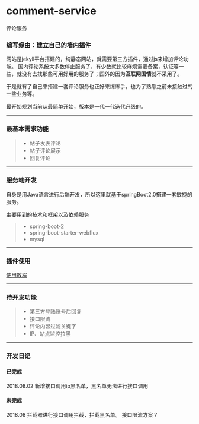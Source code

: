 # comment-service
评论服务
### 编写缘由：建立自己的墙内插件
网站是jekyll平台搭建的，纯静态网站，就需要第三方插件，通过js来增加评论功能。
国内评论系统大多数停止服务了，有少数就比较麻烦需要备案，认证等一些，就没有去找那些可用好用的服务了；国外的因为**互联网国情**就不采用了。

于是就有了自己来搭建一套评论服务也正好来练练手，也为了熟悉之前未接触过的一些业务等。

最开始规划当前从最简单开始，版本是一代一代迭代升级的。

---
### 最基本需求功能
> * 帖子发表评论
> * 帖子评论展示
> * 回复评论

---

### 服务端开发
自身是用Java语言进行后端开发，所以这里就基于springBoot2.0搭建一套敏捷的服务。

主要用到的技术和框架以及依赖服务
>* spring-boot-2
>* spring-boot-starter-webflux
>* mysql

---
### 插件使用
[使用教程][1]

---
### 待开发功能
> * 第三方登陆账号后回复
> * 接口限流
> * 评论内容过滤关键字
> * IP、站点监控拉黑


---
### 开发日记
#### 已完成
2018.08.02 新增接口调用ip黑名单，黑名单无法进行接口调用

#### 未完成
2018.08 拦截器进行接口调用拦截，拦截黑名单。
        接口限流方案？

[1]: https://www.shanbing.top/2018/07/26/%E8%87%AA%E5%B7%B1%E5%8A%A8%E6%89%8B%E7%BC%96%E5%86%99jekyll%E8%AF%84%E8%AE%BA%E6%8F%92%E4%BB%B6.html#%E6%8F%92%E4%BB%B6%E4%BD%BF%E7%94%A8
